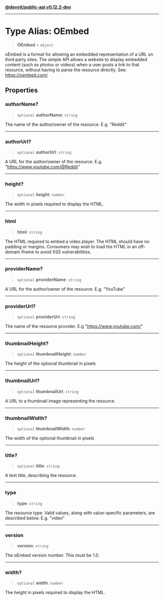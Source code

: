 [**@devvit/public-api v0.12.2-dev**](../../README.md)

---

# Type Alias: OEmbed

> **OEmbed** = `object`

oEmbed is a format for allowing an embedded representation of a URL on third party sites.
The simple API allows a website to display embedded content (such as photos or videos)
when a user posts a link to that resource, without having to parse the resource directly.
See: https://oembed.com/

## Properties

<a id="authorname"></a>

### authorName?

> `optional` **authorName**: `string`

The name of the author/owner of the resource. E.g. "Reddit"

---

<a id="authorurl"></a>

### authorUrl?

> `optional` **authorUrl**: `string`

A URL for the author/owner of the resource. E.g. "https://www.youtube.com/@Reddit"

---

<a id="height"></a>

### height?

> `optional` **height**: `number`

The width in pixels required to display the HTML.

---

<a id="html"></a>

### html

> **html**: `string`

The HTML required to embed a video player. The HTML should have no padding or margins. Consumers may wish to load the HTML in an off-domain iframe to avoid XSS vulnerabilities.

---

<a id="providername"></a>

### providerName?

> `optional` **providerName**: `string`

A URL for the author/owner of the resource. E.g. "YouTube"

---

<a id="providerurl"></a>

### providerUrl?

> `optional` **providerUrl**: `string`

The name of the resource provider. E.g "https://www.youtube.com/"

---

<a id="thumbnailheight"></a>

### thumbnailHeight?

> `optional` **thumbnailHeight**: `number`

The height of the optional thumbnail in pixels

---

<a id="thumbnailurl"></a>

### thumbnailUrl?

> `optional` **thumbnailUrl**: `string`

A URL to a thumbnail image representing the resource.

---

<a id="thumbnailwidth"></a>

### thumbnailWidth?

> `optional` **thumbnailWidth**: `number`

The width of the optional thumbnail in pixels

---

<a id="title"></a>

### title?

> `optional` **title**: `string`

A text title, describing the resource.

---

<a id="type"></a>

### type

> **type**: `string`

The resource type. Valid values, along with value-specific parameters, are described below. E.g. "video"

---

<a id="version"></a>

### version

> **version**: `string`

The oEmbed version number. This must be 1.0.

---

<a id="width"></a>

### width?

> `optional` **width**: `number`

The height in pixels required to display the HTML.
